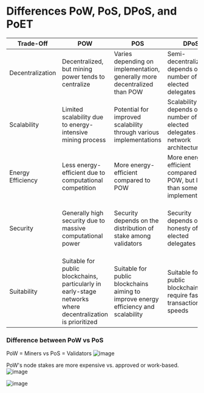 # Differences PoW, PoS, DPoS, and PoET

Trade-Off|	POW	|POS|	DPoS|	POET|	POA
---|---|---|---|---|---
Decentralization|Decentralized, but mining power tends to centralize|Varies depending on implementation, generally more decentralized than POW|Semi-decentralized depends on the number of elected delegates|Decentralization depends on the governance model of the permissioned network	|Less decentralized as authority nodes are predetermined
Scalability|Limited scalability due to energy-intensive mining process|Potential for improved scalability through various implementations|Scalability depends on the number of elected delegates and network architecture|Scalability depends on network architecture and implementation|	Can achieve high scalability due to the controlled nature of the network
Energy Efficiency|Less energy-efficient due to computational competition|More energy-efficient compared to POW|More energy-efficient compared to POW, but less than some POS implementations	|Energy-efficient as it doesn't require intense computational work|Highly energy-efficient as it doesn't require mining
Security|Generally high security due to massive computational power|Security depends on the distribution of stake among validators|Security depends on the honesty of elected delegates	|Security relies on the randomness and fairness of the time selection process|Security relies on the trustworthiness of authority nodes
Suitability|Suitable for public blockchains, particularly in early-stage networks where decentralization is prioritized|Suitable for public blockchains aiming to improve energy efficiency and scalability|Suitable for public blockchains that require faster transaction speeds|Suitable for permissioned blockchains requiring fairness and randomness in block proposal|Suitable for permissioned networks where efficiency and controlled governance are prioritized

### Difference between PoW vs PoS
PoW = Miners vs PoS = Validators
![image](https://github.com/adeliafebriani/Tijarah-Blockchain-Notes/assets/162258265/e4d703b3-aabb-4c85-90bd-65bcfa33eb38)

PoW's node stakes are more expensive vs. approved or work-based.
![image](https://github.com/adeliafebriani/Tijarah-Blockchain-Notes/assets/162258265/b263100d-f753-47e6-932e-a09adb220f32)

![image](https://github.com/adeliafebriani/Tijarah-Blockchain-Notes/assets/162258265/09a1c4bb-0e88-4546-b89e-75c9ffebd6ec)
